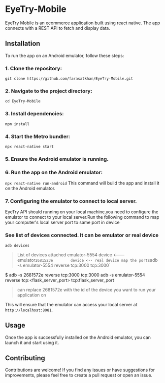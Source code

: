 # EyeTry-Mobile

EyeTry Mobile is an ecommerce application built using react native.
The app connects with a REST API to fetch and display data.

## Installation

To run the app on an Android emulator, follow these steps:

### 1. Clone the repository:

`git clone https://github.com/farasatkhan/EyeTry-Mobile.git`

### 2. Navigate to the project directory:

`cd EyeTry-Mobile`

### 3. Install dependencies:

`npm install`

### 4. Start the Metro bundler:

`npx react-native start`

### 5. Ensure the Android emulator is running.

### 6. Run the app on the Android emulator:

`npx react-native run-android`
This command will build the app and install it on the Android emulator.

### 7. Configuring the emulator to connect to local server.

EyeTry API should running on your local machine,you need to configure
the emulator to connect to your local server.Run the following command
to map your computer's local server port to same port in device

### See list of devices connected. It can be emulator or real device

`adb devices`

> List of devices attached
> emulator-5554 device <--- emulator`2681523e        device <-- real device
map the ports`adb -s emulator-5554 reverse tcp:3000 tcp:3000`

$ adb -s 2681572e reverse tcp:3000 tcp:3000
adb -s emulator-5554 reverse tcp:<flask_server_port> tcp:flask_server_port

> can replace 2681572e with the id of the device you want to run your application on

This will ensure that the emulator can access your local server at `http://localhost:8081`.

## Usage

Once the app is successfully installed on the Android emulator, you can launch it and start using it.

## Contributing

Contributions are welcome! If you find any issues or have suggestions for improvements, please feel free to create a pull request or open an issue.
